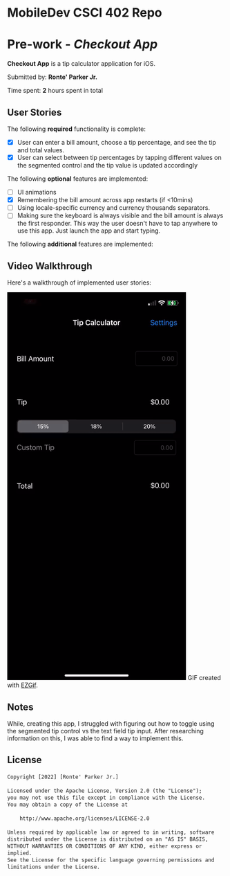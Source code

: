 # MobileDev CSCI 402 Repo
# Pre-work - *Checkout App*

**Checkout App** is a tip calculator application for iOS.

Submitted by: **Ronte' Parker Jr.**

Time spent: **2** hours spent in total

## User Stories

The following **required** functionality is complete:

* [x] User can enter a bill amount, choose a tip percentage, and see the tip and total values.
* [x] User can select between tip percentages by tapping different values on the segmented control and the tip value is updated accordingly

The following **optional** features are implemented:

* [ ] UI animations
* [x] Remembering the bill amount across app restarts (if <10mins)
* [ ] Using locale-specific currency and currency thousands separators.
* [ ] Making sure the keyboard is always visible and the bill amount is always the first responder. This way the user doesn't have to tap anywhere to use this app. Just launch the app and start typing.

The following **additional** features are implemented:


## Video Walkthrough

Here's a walkthrough of implemented user stories:

![checkout app](appwalkthrough.gif)
GIF created with [EZGif](http://ezgif.com/).

## Notes

While, creating this app, I struggled with figuring out how to toggle using the segmented tip control vs the text field tip input. After researching information on this, I was able to find a way to implement this.

## License

    Copyright [2022] [Ronte' Parker Jr.]

    Licensed under the Apache License, Version 2.0 (the "License");
    you may not use this file except in compliance with the License.
    You may obtain a copy of the License at

        http://www.apache.org/licenses/LICENSE-2.0

    Unless required by applicable law or agreed to in writing, software
    distributed under the License is distributed on an "AS IS" BASIS,
    WITHOUT WARRANTIES OR CONDITIONS OF ANY KIND, either express or implied.
    See the License for the specific language governing permissions and
    limitations under the License.

